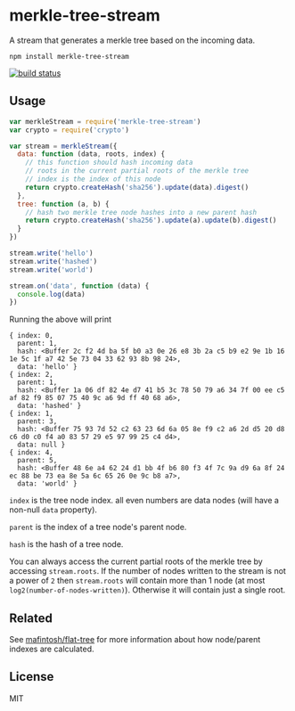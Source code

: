 # merkle-tree-stream

A stream that generates a merkle tree based on the incoming data.

```
npm install merkle-tree-stream
```

[![build status](http://img.shields.io/travis/mafintosh/merkle-tree-stream.svg?style=flat)](http://travis-ci.org/mafintosh/merkle-tree-stream)

## Usage

``` js
var merkleStream = require('merkle-tree-stream')
var crypto = require('crypto')

var stream = merkleStream({
  data: function (data, roots, index) {
    // this function should hash incoming data
    // roots in the current partial roots of the merkle tree
    // index is the index of this node
    return crypto.createHash('sha256').update(data).digest()
  },
  tree: function (a, b) {
    // hash two merkle tree node hashes into a new parent hash
    return crypto.createHash('sha256').update(a).update(b).digest()
  }
})

stream.write('hello')
stream.write('hashed')
stream.write('world')

stream.on('data', function (data) {
  console.log(data)
})
```

Running the above will print

```
{ index: 0,
  parent: 1,
  hash: <Buffer 2c f2 4d ba 5f b0 a3 0e 26 e8 3b 2a c5 b9 e2 9e 1b 16 1e 5c 1f a7 42 5e 73 04 33 62 93 8b 98 24>,
  data: 'hello' }
{ index: 2,
  parent: 1,
  hash: <Buffer 1a 06 df 82 4e d7 41 b5 3c 78 50 79 a6 34 7f 00 ee c5 af 82 f9 85 07 75 40 9c a6 9d ff 40 68 a6>,
  data: 'hashed' }
{ index: 1,
  parent: 3,
  hash: <Buffer 75 93 7d 52 c2 63 23 6d 6a 05 8e f9 c2 a6 2d d5 20 d8 c6 d0 c0 f4 a0 83 57 29 e5 97 99 25 c4 d4>,
  data: null }
{ index: 4,
  parent: 5,
  hash: <Buffer 48 6e a4 62 24 d1 bb 4f b6 80 f3 4f 7c 9a d9 6a 8f 24 ec 88 be 73 ea 8e 5a 6c 65 26 0e 9c b8 a7>,
  data: 'world' }
```

`index` is the tree node index. all even numbers are data nodes (will have a non-null `data` property).

`parent` is the index of a tree node's parent node.

`hash` is the hash of a tree node.

You can always access the current partial roots of the merkle tree by accessing `stream.roots`.
If the number of nodes written to the stream is not a power of `2` then `stream.roots` will
contain more than 1 node (at most `log2(number-of-nodes-written)`). Otherwise it will contain just a single root.

## Related

See [mafintosh/flat-tree](https://github.com/mafintosh/flat-tree) for more information about
how node/parent indexes are calculated.

## License

MIT

